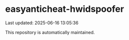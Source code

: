 # easyanticheat-hwidspoofer

Last updated: 2025-06-16 13:05:36

This repository is automatically maintained.
